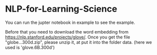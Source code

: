 # NLP-for-Learning-Science
You can run the jupter notebook in example to see the example.

Before that you need to download the word embedding from https://nlp.stanford.edu/projects/glove/. Once you get the file "globe...300d.zip", please unzip it, at put it into the folder data. (here we used is 'glove.6B.300d')
